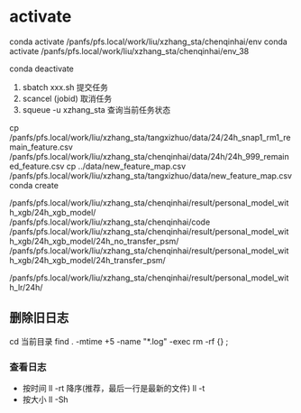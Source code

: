 # activate
conda activate /panfs/pfs.local/work/liu/xzhang_sta/chenqinhai/env
conda activate /panfs/pfs.local/work/liu/xzhang_sta/chenqinhai/env_38

conda deactivate


1. sbatch xxx.sh 提交任务
2. scancel (jobid) 取消任务
3. squeue -u xzhang_sta 查询当前任务状态


cp /panfs/pfs.local/work/liu/xzhang_sta/tangxizhuo/data/24/24h_snap1_rm1_remain_feature.csv /panfs/pfs.local/work/liu/xzhang_sta/chenqinhai/data/24h/24h_999_remained_feature.csv
cp ../data/new_feature_map.csv /panfs/pfs.local/work/liu/xzhang_sta/tangxizhuo/data/new_feature_map.csv
conda create


/panfs/pfs.local/work/liu/xzhang_sta/chenqinhai/result/personal_model_with_xgb/24h_xgb_model/
/panfs/pfs.local/work/liu/xzhang_sta/chenqinhai/code
/panfs/pfs.local/work/liu/xzhang_sta/chenqinhai/result/personal_model_with_xgb/24h_xgb_model/24h_no_transfer_psm/
/panfs/pfs.local/work/liu/xzhang_sta/chenqinhai/result/personal_model_with_xgb/24h_xgb_model/24h_transfer_psm/

/panfs/pfs.local/work/liu/xzhang_sta/chenqinhai/result/personal_model_with_lr/24h/

## 删除旧日志
cd 当前目录
find . -mtime +5 -name "*.log" -exec rm -rf {} \;


### 查看日志
- 按时间
ll -rt   降序(推荐，最后一行是最新的文件)
ll -t
- 按大小
ll -Sh